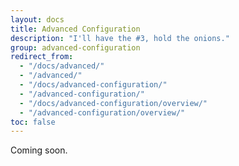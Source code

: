 ```yaml
---
layout: docs
title: Advanced Configuration
description: "I'll have the #3, hold the onions."
group: advanced-configuration
redirect_from:
  - "/docs/advanced/"
  - "/advanced/"
  - "/docs/advanced-configuration/"
  - "/advanced-configuration/"
  - "/docs/advanced-configuration/overview/"
  - "/advanced-configuration/overview/"
toc: false
---
```


Coming soon.